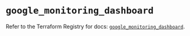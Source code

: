 # `google_monitoring_dashboard`

Refer to the Terraform Registry for docs: [`google_monitoring_dashboard`](https://registry.terraform.io/providers/hashicorp/google-beta/6.14.0/docs/resources/google_monitoring_dashboard).
